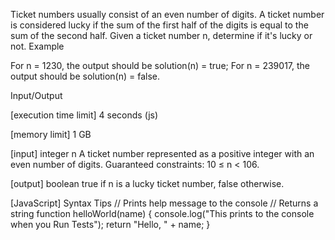 Ticket numbers usually consist of an even number of digits. A ticket number is considered lucky if the sum of the first half of the digits is equal to the sum of the second half.
Given a ticket number n, determine if it's lucky or not.
Example

For n = 1230, the output should be
solution(n) = true;
For n = 239017, the output should be
solution(n) = false.

Input/Output


[execution time limit] 4 seconds (js)


[memory limit] 1 GB


[input] integer n
A ticket number represented as a positive integer with an even number of digits.
Guaranteed constraints:
10 ≤ n < 106.


[output] boolean
true if n is a lucky ticket number, false otherwise.


[JavaScript] Syntax Tips
// Prints help message to the console
// Returns a string
function helloWorld(name) {
    console.log("This prints to the console when you Run Tests");
    return "Hello, " + name;
}


